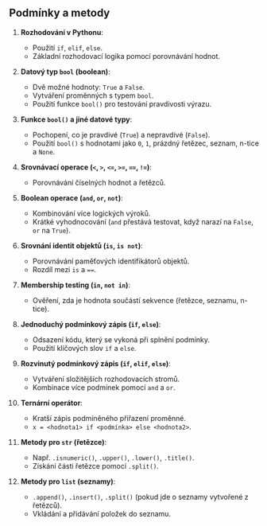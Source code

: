## Podmínky a metody

1. **Rozhodování v Pythonu**:
   - Použití `if`, `elif`, `else`.
   - Základní rozhodovací logika pomocí porovnávání hodnot.

2. **Datový typ `bool` (boolean)**:
   - Dvě možné hodnoty: `True` a `False`.
   - Vytváření proměnných s typem `bool`.
   - Použití funkce `bool()` pro testování pravdivosti výrazu.

3. **Funkce `bool()` a jiné datové typy**:
   - Pochopení, co je pravdivé (`True`) a nepravdivé (`False`).
   - Použití `bool()` s hodnotami jako `0`, `1`, prázdný řetězec, seznam, n-tice a `None`.

4. **Srovnávací operace (`<`, `>`, `<=`, `>=`, `==`, `!=`)**:
   - Porovnávání číselných hodnot a řetězců.

5. **Boolean operace (`and`, `or`, `not`)**:
   - Kombinování více logických výroků.
   - Krátké vyhodnocování (`and` přestává testovat, když narazí na `False`, `or` na `True`).

6. **Srovnání identit objektů (`is`, `is not`)**:
   - Porovnávání paměťových identifikátorů objektů.
   - Rozdíl mezi `is` a `==`.

7. **Membership testing (`in`, `not in`)**:
   - Ověření, zda je hodnota součástí sekvence (řetězce, seznamu, n-tice).

8. **Jednoduchý podmínkový zápis (`if`, `else`)**:
   - Odsazení kódu, který se vykoná při splnění podmínky.
   - Použití klíčových slov `if` a `else`.

9. **Rozvinutý podmínkový zápis (`if`, `elif`, `else`)**:
   - Vytváření složitějších rozhodovacích stromů.
   - Kombinace více podmínek pomocí `and` a `or`.

10. **Ternární operátor**:
    - Kratší zápis podmíněného přiřazení proměnné.
    - `x = <hodnota1> if <podmínka> else <hodnota2>`.

11. **Metody pro `str` (řetězce)**:
    - Např. `.isnumeric()`, `.upper()`, `.lower()`, `.title()`.
    - Získání části řetězce pomocí `.split()`.

12. **Metody pro `list` (seznamy)**:
    - `.append()`, `.insert()`, `.split()` (pokud jde o seznamy vytvořené z řetězců).
    - Vkládání a přidávání položek do seznamu.